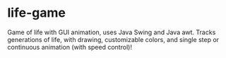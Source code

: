 # life-game
Game of life with GUI animation, uses Java Swing and Java awt.
Tracks generations of life, with drawing, customizable colors, and single step or continuous animation (with speed control)! 
